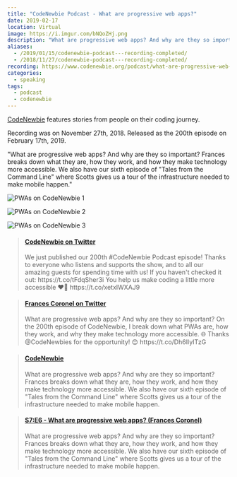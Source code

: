 ```yaml
---
title: "CodeNewbie Podcast - What are progressive web apps?"
date: 2019-02-17
location: Virtual
image: https://i.imgur.com/bNQoZHj.png
description: "What are progressive web apps? And why are they so important? On the 200th episode of CodeNewbie, I break down what progressive web apps are, how they work, and why they make the web more accessible. 🎙️"
aliases:
  - /2019/01/15/codenewbie-podcast---recording-completed/
  - /2018/11/27/codenewbie-podcast---recording-completed/
recording: https://www.codenewbie.org/podcast/what-are-progressive-web-apps
categories:
  - speaking
tags:
  - podcast
  - codenewbie
---
```


[CodeNewbie](https://www.codenewbie.org/podcast) features stories from people on their coding journey.

Recording was on November 27th, 2018. Released as the 200th episode on February 17th, 2019.

"What are progressive web apps? And why are they so important? Frances breaks down what they are, how they work, and how they make technology more accessible. We also have our sixth episode of "Tales from the Command Line" where Scotts gives us a tour of the infrastructure needed to make mobile happen."

![PWAs on CodeNewbie 1](https://i.imgur.com/bNQoZHj.png)

![PWAs on CodeNewbie 2](https://i.imgur.com/ll2j5KG.png)

![PWAs on CodeNewbie 3](https://i.imgur.com/kNBqnnA.png)

<blockquote class="embedly-card" data-card-controls="0"><h4><a href="https://twitter.com/CodeNewbies/status/1097388458480263168">CodeNewbie on Twitter</a></h4><p>We just published our 200th #CodeNewbie Podcast episode! Thanks to everyone who listens and supports the show, and to all our amazing guests for spending time with us! If you haven't checked it out: https://t.co/tFdqSher3i You help us make coding a little more accessible ❤️🤗 https://t.co/xetxIWXAJ9</p></blockquote>
<script async src="//cdn.embedly.com/widgets/platform.js" charset="UTF-8"></script>

<blockquote class="embedly-card" data-card-controls="0"><h4><a href="https://twitter.com/fvcproductions/status/1098032944533463040">Frances Coronel on Twitter</a></h4><p>What are progressive web apps? And why are they so important? On the 200th episode of CodeNewbie, I break down what PWAs are, how they work, and why they make technology more accessible. 🌐 Thanks @CodeNewbies for the opportunity! 😊 https://t.co/Dh6lIyITzG</p></blockquote>
<script async src="//cdn.embedly.com/widgets/platform.js" charset="UTF-8"></script>

<blockquote class="embedly-card" data-card-controls="0"><h4><a href="https://www.codenewbie.org/podcast/what-are-progressive-web-apps">CodeNewbie</a></h4><p>What are progressive web apps? And why are they so important? Frances breaks down what they are, how they work, and how they make technology more accessible. We also have our sixth episode of "Tales from the Command Line" where Scotts gives us a tour of the infrastructure needed to make mobile happen.</p></blockquote>
<script async src="//cdn.embedly.com/widgets/platform.js" charset="UTF-8"></script>

<blockquote class="embedly-card" data-card-controls="0"><h4><a href="https://open.spotify.com/episode/6V4XAeaiox5aDrvdoHu3dv">S7:E6 - What are progressive web apps? (Frances Coronel)</a></h4><p>What are progressive web apps? And why are they so important? Frances breaks down what they are, how they work, and how they make technology more accessible. We also have our sixth episode of "Tales from the Command Line" where Scotts gives us a tour of the infrastructure needed to make mobile happen.</p></blockquote>
<script async src="//cdn.embedly.com/widgets/platform.js" charset="UTF-8"></script>
